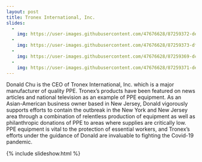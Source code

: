 ```yaml
---
layout: post
title: Tronex International, Inc.
slides:
  -
    img: https://user-images.githubusercontent.com/47676628/87259372-deb8e400-c478-11ea-9f32-8e36539a22ee.jpg
  -
    img: https://user-images.githubusercontent.com/47676628/87259373-df517a80-c478-11ea-8c77-f44a20bbcebd.jpg
  -
    img: https://user-images.githubusercontent.com/47676628/87259369-dc568a00-c478-11ea-84c9-f10a08eba2ca.jpg
  -
    img: https://user-images.githubusercontent.com/47676628/87259371-de204d80-c478-11ea-88ef-62b553c76686.jpg 
---
```


Donald Chu is the CEO of Tronex International, Inc. which is a major manufacturer of quality PPE. Tronex’s products have been featured on news articles and national television as an example of PPE equipment. As an Asian-American business owner based in New Jersey, Donald vigorously supports efforts to contain the outbreak in the New York and New Jersey area through a combination of relentless production of equipment as well as philanthropic donations of PPE to areas where supplies are critically low. PPE equipment is vital to the protection of essential workers, and Tronex’s efforts under the guidance of Donald are invaluable to fighting the Covid-19 pandemic. 

{% include slideshow.html %}
